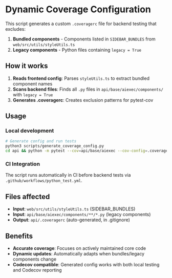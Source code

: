 # Dynamic Coverage Configuration

This script generates a custom `.coveragerc` file for backend testing that excludes:

1. **Bundled components** - Components listed in `SIDEBAR_BUNDLES` from `web/src/utils/styleUtils.ts`
2. **Legacy components** - Python files containing `legacy = True`

## How it works

1. **Reads frontend config**: Parses `styleUtils.ts` to extract bundled component names
2. **Scans backend files**: Finds all `.py` files in `api/base/aiexec/components/` with `legacy = True`
3. **Generates .coveragerc**: Creates exclusion patterns for pytest-cov

## Usage

### Local development
```bash
# Generate config and run tests
python3 scripts/generate_coverage_config.py
cd api && python -m pytest --cov=api/base/aiexec --cov-config=.coveragerc
```

### CI Integration
The script runs automatically in CI before backend tests via `.github/workflows/python_test.yml`.

## Files affected

- **Input**: `web/src/utils/styleUtils.ts` (SIDEBAR_BUNDLES)
- **Input**: `api/base/aiexec/components/**/*.py` (legacy components)  
- **Output**: `api/.coveragerc` (auto-generated, in .gitignore)

## Benefits

- **Accurate coverage**: Focuses on actively maintained core code
- **Dynamic updates**: Automatically adapts when bundles/legacy components change
- **Codecov compatible**: Generated config works with both local testing and Codecov reporting